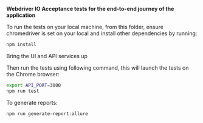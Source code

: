 **Webdriver IO Acceptance tests for the end-to-end journey of the application**

To run the tests on your local machine, from this folder, ensure chromedriver is set on your local and install other dependencies by running:

```bash
npm install
```
Bring the UI and API services up

Then run the tests using following command, this will launch the tests on the Chrome browser:

```bash
export API_PORT=3000
npm run test 
```

To generate reports:

```bash
npm run generate-report:allure
```